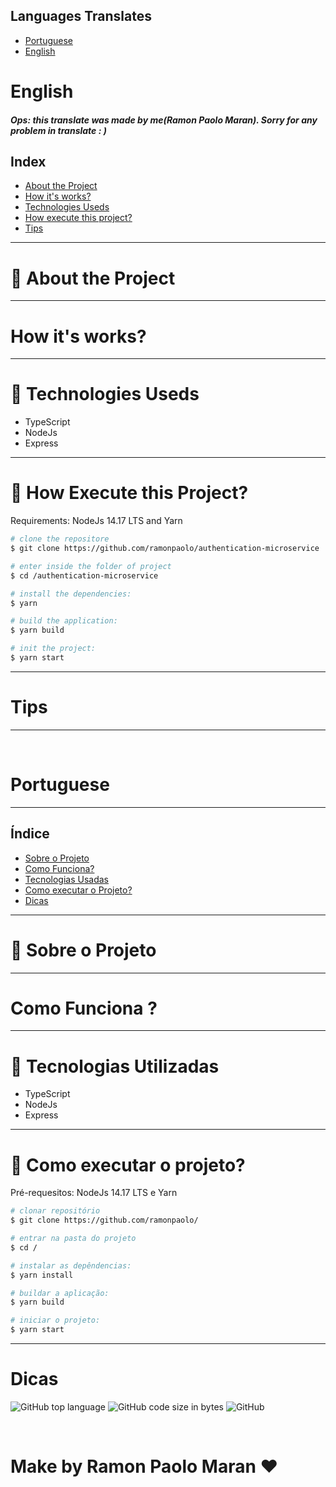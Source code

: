 ## Languages Translates
- [Portuguese](#portuguese)
- [English](#english)

<div id="english" />

# English

##### Ops: this translate was made by me(Ramon Paolo Maran). Sorry for any problem in translate : )

## Index
- [About the Project](#abouttheproject-english)
- [How it's works?](#howwork-english)
- [Technologies Useds](#technologiesuseds-english)
- [How execute this project?](#howexecute-english)
- [Tips](#tips-english)

---

<div id="abouttheproject-english"/>

# 📑 About the Project

---

<div id="howwork-english"/>

# How it's works?

---
<div id="technologiesuseds-english"/>

# 🚀 Technologies Useds
- TypeScript
- NodeJs
- Express

---
<div id="howexecute-english"/>

# 📁 How Execute this Project?
Requirements: NodeJs 14.17 LTS and Yarn

```bash
# clone the repositore
$ git clone https://github.com/ramonpaolo/authentication-microservice

# enter inside the folder of project
$ cd /authentication-microservice

# install the dependencies:
$ yarn

# build the application:
$ yarn build

# init the project:
$ yarn start
```

---
<div id="tips-english"/>

# Tips

---
</br>

<div id="portuguese" />

# Portuguese

---

## Índice
- [Sobre o Projeto](#abouttheproject-portuguese)
- [Como Funciona?](#howwork-portuguese)
- [Tecnologias Usadas](#technologiesuseds-portuguese)
- [Como executar o Projeto?](#howexecute-portuguese)
- [Dicas](#tips-portuguese)

---

<div id="abouttheproject-portuguese"/>

# 📑 Sobre o Projeto

---

<div id="howwork-portuguese"/>

# Como Funciona ?

---
<div id="technologiesuseds-portuguese"/>

# 🚀 Tecnologias Utilizadas
- TypeScript
- NodeJs
- Express

---
<div id="howexecute-portuguese"/>

# 📁 Como executar o projeto?
Pré-requesitos: NodeJs 14.17 LTS e Yarn

```bash
# clonar repositório
$ git clone https://github.com/ramonpaolo/

# entrar na pasta do projeto
$ cd /

# instalar as depêndencias:
$ yarn install

# buildar a aplicação:
$ yarn build

# iniciar o projeto:
$ yarn start
```

---
<div id="tips-portuguese"/>

# Dicas

![GitHub top language](https://img.shields.io/github/languages/top/ramonpaolo/)
![GitHub code size in bytes](https://img.shields.io/github/languages/code-size/ramonpaolo/)
![GitHub](https://img.shields.io/github/license/ramonpaolo/)

<br/>

# Make by Ramon Paolo Maran &#10084;